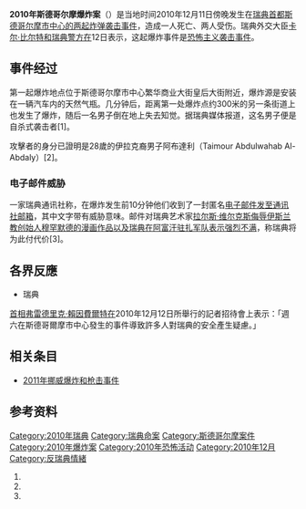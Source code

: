**2010年斯德哥尔摩爆炸案**（）是当地时间2010年12月11日傍晚发生在[瑞典首都](../Page/瑞典.md "wikilink")[斯德哥尔摩市中心的两起炸弹袭击事件](../Page/斯德哥尔摩.md "wikilink")，造成一人死亡、两人受伤。瑞典外交大臣[卡尔·比尔特和瑞典警方在](../Page/卡尔·比尔特.md "wikilink")12日表示，这起爆炸事件是[恐怖主义袭击事件](../Page/恐怖主义.md "wikilink")。

## 事件经过

第一起爆炸地点位于斯德哥尔摩市中心繁华商业大街皇后大街附近，爆炸源是安装在一辆汽车内的天然气瓶。几分钟后，距离第一处爆炸点约300米的另一条街道上也发生了爆炸，随后一名男子倒在地上失去知觉。据瑞典媒体报道，这名男子便是自杀式袭击者\[1\]。

攻擊者的身分已證明是28歲的伊拉克裔男子阿布達利（Taimour Abdulwahab Al-Abdaly）\[2\]。

### 电子邮件威胁

一家瑞典通讯社称，在爆炸发生前10分钟他们收到了一封匿名[电子邮件发至通讯社邮箱](../Page/电子邮件.md "wikilink")，其中文字带有威胁意味。邮件对瑞典艺术家[拉尔斯·维尔克斯侮辱](../Page/拉尔斯·维尔克斯.md "wikilink")[伊斯兰教创始人](../Page/伊斯兰教.md "wikilink")[穆罕默德的漫画作品以及瑞典在](../Page/穆罕默德.md "wikilink")[阿富汗驻扎军队表示强烈不满](../Page/阿富汗.md "wikilink")，称瑞典将为此付代价\[3\]。

## 各界反應

  -  瑞典

[首相](../Page/瑞典首相.md "wikilink")[弗雷德里克·賴因費爾特在](../Page/弗雷德里克·賴因費爾特.md "wikilink")2010年12月12日所舉行的記者招待會上表示：「週六在斯德哥爾摩市中心發生的事件導致許多人對瑞典的安全產生疑慮。」

## 相关条目

  - [2011年挪威爆炸和枪击事件](../Page/2011年挪威爆炸和枪击事件.md "wikilink")

## 参考资料

[Category:2010年瑞典](https://zh.wikipedia.org/wiki/Category:2010年瑞典 "wikilink")
[Category:瑞典命案](https://zh.wikipedia.org/wiki/Category:瑞典命案 "wikilink")
[Category:斯德哥尔摩案件](https://zh.wikipedia.org/wiki/Category:斯德哥尔摩案件 "wikilink")
[Category:2010年爆炸案](https://zh.wikipedia.org/wiki/Category:2010年爆炸案 "wikilink")
[Category:2010年恐怖活动](https://zh.wikipedia.org/wiki/Category:2010年恐怖活动 "wikilink")
[Category:2010年12月](https://zh.wikipedia.org/wiki/Category:2010年12月 "wikilink")
[Category:反瑞典情緒](https://zh.wikipedia.org/wiki/Category:反瑞典情緒 "wikilink")

1.
2.
3.